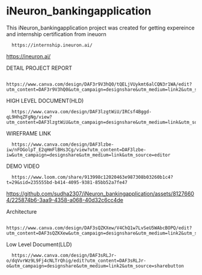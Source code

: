 # iNeuron_bankingapplication
This iNeuron_bankingapplication project was created for getting expereince and internship certification from ineuorn 

      https://internship.ineuron.ai/

https://ineuron.ai/


DETAIL PROJECT REPORT 

      https://www.canva.com/design/DAF3r9V3hQ0/tQELjVUykmt6alCQN3r1WA/edit?utm_content=DAF3r9V3hQ0&utm_campaign=designshare&utm_medium=link2&utm_source=sharebutton

HIGH LEVEL DOCUMENT(HLD)

      https://www.canva.com/design/DAF3lzgtWiU/IRCsf4Bggd-qL9HhqZFgNg/view?utm_content=DAF3lzgtWiU&utm_campaign=designshare&utm_medium=link&utm_source=editor


WIREFRAME LINK

      https://www.canva.com/design/DAF3lzbe-iw/nFOGolpT_E2qHmFlBHs3Cg/view?utm_content=DAF3lzbe-iw&utm_campaign=designshare&utm_medium=link&utm_source=editor

DEMO VIDEO 

      https://www.loom.com/share/913998c12020463e987308b03260b1c4?t=29&sid=235555bd-b414-4095-9381-85bb52a7fe47



https://github.com/sudha2307/iNeuron_bankingapplication/assets/81276604/225874b6-3aa9-4358-a068-40d32c6cc4de

Architecture 

      https://www.canva.com/design/DAF3sQZKXew/V4ChQ1w7LvSeU5WAbcBOPQ/edit?utm_content=DAF3sQZKXew&utm_campaign=designshare&utm_medium=link2&utm_source=sharebutton

Low Level Document(LLD)

      https://www.canva.com/design/DAF3sRLJr-o/dqVvrWz9L9Fj4cNLTrQhig/edit?utm_content=DAF3sRLJr-o&utm_campaign=designshare&utm_medium=link2&utm_source=sharebutton


      



